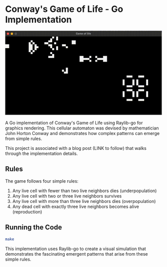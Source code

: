 # Conway's Game of Life - Go Implementation

![Game of Life Animation](gameoflife.gif)

A Go implementation of Conway's Game of Life using Raylib-go for graphics rendering. This cellular automaton was devised by mathematician John Horton Conway and demonstrates how complex patterns can emerge from simple rules.

This project is associated with a blog post (LINK to follow) that walks through the implementation details.

## Rules

The game follows four simple rules:
1. Any live cell with fewer than two live neighbors dies (underpopulation)
2. Any live cell with two or three live neighbors survives
3. Any live cell with more than three live neighbors dies (overpopulation)
4. Any dead cell with exactly three live neighbors becomes alive (reproduction)

## Running the Code

```bash
make
```

This implementation uses Raylib-go to create a visual simulation that demonstrates the fascinating emergent patterns that arise from these simple rules.

